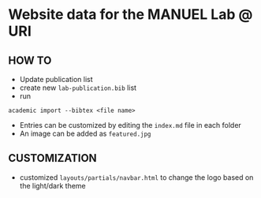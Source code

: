 # Website data for the MANUEL Lab @ URI

## HOW TO

- Update publication list
 - create new `lab-publication.bib` list
 - run
```
academic import --bibtex <file name>
```
 - Entries can be customized by editing the `index.md` file in each folder
 - An image can be added as `featured.jpg`


 ## CUSTOMIZATION
 - customized `layouts/partials/navbar.html` to change the logo based on the light/dark theme